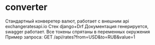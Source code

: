 # converter
Стандартный конверетер валют, работает с внешним api exchangeratesapi.io
Стек django+Drf 
Документация генерируется, swagger работает. 
Все токены спрятаны в переменных окружения
Пример запроса:
GET /api/rates?from=USD&to=RUB&value=1
